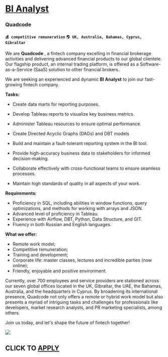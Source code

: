# [BI Analyst](https://www.remotewlb.com/apply/bi-analyst-79606)  
### Quadcode  
#### `💰 competitive remuneration` `🌎 UK, Australia, Bahamas, Cyprus, Gibraltar`  

We are **Quadcode** , a fintech company excelling in financial brokerage activities and delivering advanced financial products to our global clientele. Our flagship product, an internal trading platform, is offered as a Software-as-a-Service (SaaS) solution to other financial brokers.

We are seeking an experienced and dynamic **BI Analyst** to join our fast-growing fintech company.

  

 **Tasks:**

  * Create data marts for reporting purposes.
  * Develop Tableau reports to visualize key business metrics.
  * Administer Tableau resources to ensure optimal performance.
  * Create Directed Acyclic Graphs (DAGs) and DBT models

  * Build and maintain a fault-tolerant reporting system in the BI tool.
  * Provide high-accuracy business data to stakeholders for informed decision-making.   

  * Collaborate effectively with cross-functional teams to ensure seamless processes.
  * Maintain high standards of quality in all aspects of your work.

  

 **Requirements:**

  * Proficiency in SQL, including abilities in window functions, query optimizations, and methods for working with arrays and JSON.
  * Advanced level of proficiency in Tableau.
  * Experience with Airflow, DBT, Python, Data Structure, and GIT.
  * Fluency in both Russian and English languages.

  

  

 **What we offer:**

  * Remote work model;
  * Competitive remuneration;
  * Training and development;
  * Corporate life: master classes, lectures and incredible parties (now online);
  * Friendly, enjoyable and positive environment.

Currently, over 700 employees and service providers are stationed across our seven global offices located in the UK, Gibraltar, the UAE, the Bahamas, Australia, and the headquarters in Cyprus. By broadening its international presence, Quadcode not only offers a remote or hybrid work model but also presents a myriad of intriguing tasks and challenges for professionals like developers, market research analysts, and PR marketing specialists, among others.

Join us today, and let's shape the future of fintech together!

![](https://remotive.com/job/track/1905082/blank.gif?source=public_api)  
## CLICK TO [APPLY](https://www.remotewlb.com/apply/bi-analyst-79606)

